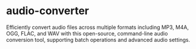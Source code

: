 # audio-converter
Efficiently convert audio files across multiple formats including MP3, M4A, OGG, FLAC, and WAV with this open-source, command-line audio conversion tool, supporting batch operations and advanced audio settings.
